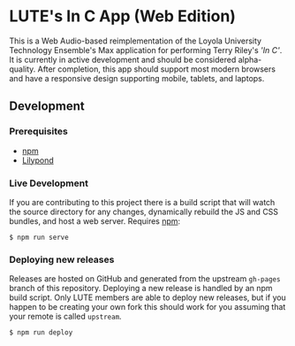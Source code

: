 # LUTE's In C App (Web Edition)

This is a Web Audio-based reimplementation of the Loyola University Technology
Ensemble's Max application for performing Terry Riley's *'In C'*. It is
currently in active development and should be considered alpha-quality. After
completion, this app should support most modern browsers and have a responsive
design supporting mobile, tablets, and laptops.

## Development

### Prerequisites

* [npm][npm]
* [Lilypond][ly]

[npm]: https://www.npmjs.com/
[ly]: https://lilypond.org/

### Live Development

If you are contributing to this project there is a build script that will watch
the source directory for any changes, dynamically rebuild the JS and CSS bundles, and host a web server. Requires [npm][npm]:

```
$ npm run serve
```

### Deploying new releases

Releases are hosted on GitHub and generated from the upstream `gh-pages` branch
of this repository. Deploying a new release is handled by an npm build script.
Only LUTE members are able to deploy new releases, but if you happen to be
creating your own fork this should work for you assuming that your remote is
called `upstream`.

```
$ npm run deploy
```
